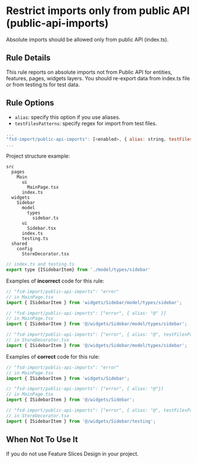 # Restrict imports only from public API (public-api-imports)

Absolute imports should be allowed only from public API (index.ts).

## Rule Details

This rule reports on absolute imports not from Public API for entities, features, pages, widgets layers. 
You should re-export data from index.ts file or from testing.ts for test data.

## Rule Options

* `alias`: specify this option if you use aliases.
* `testFilesPatterns`: specify regex for import from test files.

```js
...
"fsd-import/public-api-imports": [<enabled>, { alias: string, testFilesPatterns: array }>] 
...
```

Project structure example:

```
src
  pages
    Main
      ui
        MainPage.tsx
      index.ts
  widgets
    Sidebar
      model
        types
          sidebar.ts
      ui
        Sidebar.tsx
      index.ts
      testing.ts
  shared
    config
      StoreDecorator.tsx
```

```js
// index.ts and testing.ts
export type {ISidebarItem} from './model/types/sidebar'
```

Examples of **incorrect** code for this rule:

```js
// "fsd-import/public-api-imports": "error"
// in MainPage.tsx
import { ISidebarItem } from 'widgets/Sidebar/model/types/sidebar';

// "fsd-import/public-api-imports": ["error", { alias: "@" }]
// in MainPage.tsx
import { ISidebarItem } from '@/widgets/Sidebar/model/types/sidebar';

// "fsd-import/public-api-imports": ["error", { alias: "@", testFilesPatterns: ['**/StoreDecorator.tsx'] }]
// in StoreDecorator.tsx
import { ISidebarItem } from '@/widgets/Sidebar/model/types/sidebar';
```

Examples of **correct** code for this rule:

```js
// "fsd-import/public-api-imports": "error"
// in MainPage.tsx
import { ISidebarItem } from 'widgets/Sidebar';

// "fsd-import/public-api-imports": ["error", { alias: "@"}]
// in MainPage.tsx
import { ISidebarItem } from '@/widgets/Sidebar';

// "fsd-import/public-api-imports": ["error", { alias: "@", testFilesPatterns: ['**/StoreDecorator.tsx'] }]
// in StoreDecorator.tsx
import { ISidebarItem } from '@/widgets/Sidebar/testing';
```

## When Not To Use It

If you do not use Feature Slices Design in your project.

